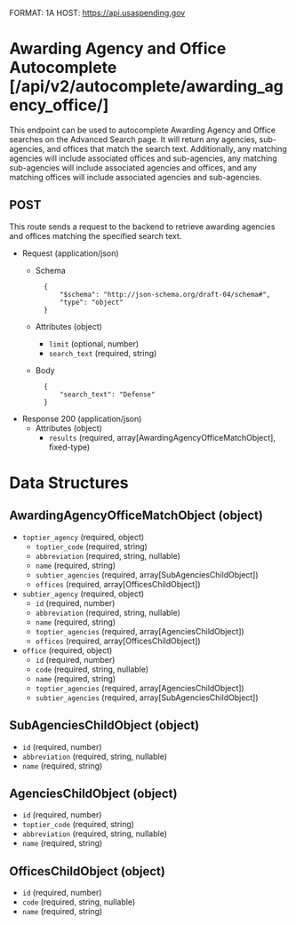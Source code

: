 FORMAT: 1A
HOST: https://api.usaspending.gov

# Awarding Agency and Office Autocomplete [/api/v2/autocomplete/awarding_agency_office/]

This endpoint can be used to autocomplete Awarding Agency and Office searches on the Advanced Search page. It will return
any agencies, sub-agencies, and offices that match the search text. Additionally, any matching agencies will include associated
offices and sub-agencies, any matching sub-agencies will include associated agencies and offices, and any matching offices will include
associated agencies and sub-agencies.

## POST

This route sends a request to the backend to retrieve awarding agencies and offices matching the specified search text.

+ Request (application/json)
    + Schema

            {
                "$schema": "http://json-schema.org/draft-04/schema#",
                "type": "object"
            }

    + Attributes (object)
        + `limit` (optional, number)
        + `search_text` (required, string)
    + Body

            {
                "search_text": "Defense"
            }

+ Response 200 (application/json)
    + Attributes (object)
        + `results` (required, array[AwardingAgencyOfficeMatchObject], fixed-type)

# Data Structures

## AwardingAgencyOfficeMatchObject (object)
+ `toptier_agency` (required, object)
    + `toptier_code` (required, string)
    + `abbreviation` (required, string, nullable)
    + `name` (required, string)
    + `subtier_agencies` (required, array[SubAgenciesChildObject])
    + `offices` (required, array[OfficesChildObject])
+ `subtier_agency` (required, object)
    + `id` (required, number)
    + `abbreviation` (required, string, nullable)
    + `name` (required, string)
    + `toptier_agencies` (required, array[AgenciesChildObject])
    + `offices` (required, array[OfficesChildObject])
+ `office` (required, object)
    + `id` (required, number)
    + `code` (required, string, nullable)
    + `name` (required, string)
    + `toptier_agencies` (required, array[AgenciesChildObject])
    + `subtier_agencies` (required, array[SubAgenciesChildObject])

## SubAgenciesChildObject (object)
+ `id` (required, number)
+ `abbreviation` (required, string, nullable)
+ `name` (required, string)

## AgenciesChildObject (object)
+ `id` (required, number)
+ `toptier_code` (required, string)
+ `abbreviation` (required, string, nullable)
+ `name` (required, string)

## OfficesChildObject (object)
+ `id` (required, number)
+ `code` (required, string, nullable)
+ `name` (required, string)
